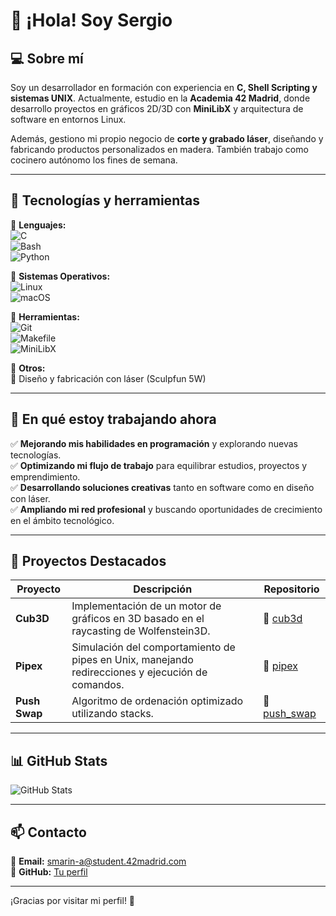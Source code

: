 # 👋 ¡Hola! Soy Sergio

## 💻 Sobre mí  
Soy un desarrollador en formación con experiencia en **C, Shell Scripting y sistemas UNIX**. Actualmente, estudio en la **Academia 42 Madrid**, donde desarrollo proyectos en gráficos 2D/3D con **MiniLibX** y arquitectura de software en entornos Linux.

Además, gestiono mi propio negocio de **corte y grabado láser**, diseñando y fabricando productos personalizados en madera. También trabajo como cocinero autónomo los fines de semana.

---

## 🚀 Tecnologías y herramientas  

🔹 **Lenguajes:**  
![C](https://img.shields.io/badge/C-%2300599C.svg?style=for-the-badge&logo=c&logoColor=white)  
![Bash](https://img.shields.io/badge/Bash-%23121011.svg?style=for-the-badge&logo=gnu-bash&logoColor=white)  
![Python](https://img.shields.io/badge/Python-%233776AB.svg?style=for-the-badge&logo=python&logoColor=white)  

🔹 **Sistemas Operativos:**  
![Linux](https://img.shields.io/badge/Linux-%23FCC624.svg?style=for-the-badge&logo=linux&logoColor=black)  
![macOS](https://img.shields.io/badge/macOS-%23999999.svg?style=for-the-badge&logo=apple&logoColor=white)  

🔹 **Herramientas:**  
![Git](https://img.shields.io/badge/Git-%23F05032.svg?style=for-the-badge&logo=git&logoColor=white)  
![Makefile](https://img.shields.io/badge/Makefile-%23121011.svg?style=for-the-badge)  
![MiniLibX](https://img.shields.io/badge/MiniLibX-%2300599C.svg?style=for-the-badge)  

🔹 **Otros:**  
🎨 Diseño y fabricación con láser (Sculpfun 5W)  

---

## 🎯 En qué estoy trabajando ahora  
✅ **Mejorando mis habilidades en programación** y explorando nuevas tecnologías.  
✅ **Optimizando mi flujo de trabajo** para equilibrar estudios, proyectos y emprendimiento.  
✅ **Desarrollando soluciones creativas** tanto en software como en diseño con láser.  
✅ **Ampliando mi red profesional** y buscando oportunidades de crecimiento en el ámbito tecnológico.  

---

## 📌 Proyectos Destacados  

| Proyecto | Descripción | Repositorio |
|----------|------------|-------------|
| **Cub3D** | Implementación de un motor de gráficos en 3D basado en el raycasting de Wolfenstein3D. | 🔗 [cub3d](https://github.com/tuusuario/cub3d) |
| **Pipex** | Simulación del comportamiento de pipes en Unix, manejando redirecciones y ejecución de comandos. | 🔗 [pipex](https://github.com/tuusuario/pipex) |
| **Push Swap** | Algoritmo de ordenación optimizado utilizando stacks. | 🔗 [push_swap](https://github.com/tuusuario/push_swap) |

---

## 📊 GitHub Stats  
![GitHub Stats](https://github-readme-stats.vercel.app/api?username=tuusuario&show_icons=true&theme=radical)

---

## 📫 Contacto  
📌 **Email:** [smarin-a@student.42madrid.com](mailto:smarin-a@student.42madrid.com)  
📌 **GitHub:** [Tu perfil](https://github.com/tuusuario)  

---
¡Gracias por visitar mi perfil! 🚀  
